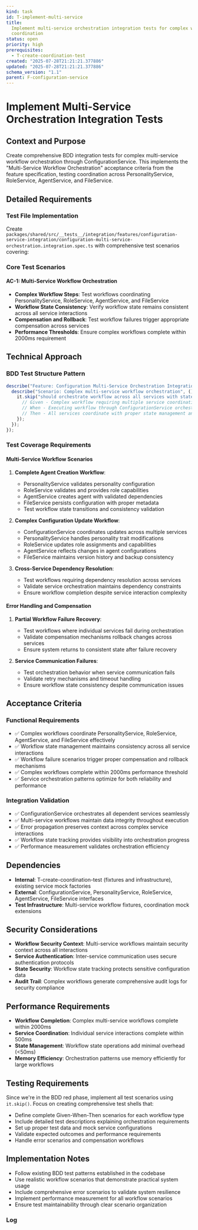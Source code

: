 ```yaml
---
kind: task
id: T-implement-multi-service
title:
  Implement multi-service orchestration integration tests for complex workflow
  coordination
status: open
priority: high
prerequisites:
  - T-create-coordination-test
created: "2025-07-28T21:21:21.377886"
updated: "2025-07-28T21:21:21.377886"
schema_version: "1.1"
parent: F-configuration-service
---
```


# Implement Multi-Service Orchestration Integration Tests

## Context and Purpose

Create comprehensive BDD integration tests for complex multi-service workflow orchestration through ConfigurationService. This implements the "Multi-Service Workflow Orchestration" acceptance criteria from the feature specification, testing coordination across PersonalityService, RoleService, AgentService, and FileService.

## Detailed Requirements

### Test File Implementation

Create `packages/shared/src/__tests__/integration/features/configuration-service-integration/configuration-multi-service-orchestration.integration.spec.ts` with comprehensive test scenarios covering:

### Core Test Scenarios

#### AC-1: Multi-Service Workflow Orchestration

- **Complex Workflow Steps**: Test workflows coordinating PersonalityService, RoleService, AgentService, and FileService
- **Workflow State Consistency**: Verify workflow state remains consistent across all service interactions
- **Compensation and Rollback**: Test workflow failures trigger appropriate compensation across services
- **Performance Thresholds**: Ensure complex workflows complete within 2000ms requirement

## Technical Approach

### BDD Test Structure Pattern

```typescript
describe("Feature: Configuration Multi-Service Orchestration Integration", () => {
  describe("Scenario: Complex multi-service workflow orchestration", () => {
    it.skip("should orchestrate workflow across all services with state consistency", async () => {
      // Given - Complex workflow requiring multiple service coordination
      // When - Executing workflow through ConfigurationService orchestration
      // Then - All services coordinate with proper state management and error handling
    });
  });
});
```

### Test Coverage Requirements

#### Multi-Service Workflow Scenarios

1. **Complete Agent Creation Workflow**:
   - PersonalityService validates personality configuration
   - RoleService validates and provides role capabilities
   - AgentService creates agent with validated dependencies
   - FileService persists configuration with proper metadata
   - Test workflow state transitions and consistency validation

2. **Complex Configuration Update Workflow**:
   - ConfigurationService coordinates updates across multiple services
   - PersonalityService handles personality trait modifications
   - RoleService updates role assignments and capabilities
   - AgentService reflects changes in agent configurations
   - FileService maintains version history and backup consistency

3. **Cross-Service Dependency Resolution**:
   - Test workflows requiring dependency resolution across services
   - Validate service orchestration maintains dependency constraints
   - Ensure workflow completion despite service interaction complexity

#### Error Handling and Compensation

1. **Partial Workflow Failure Recovery**:
   - Test workflows where individual services fail during orchestration
   - Validate compensation mechanisms rollback changes across services
   - Ensure system returns to consistent state after failure recovery

2. **Service Communication Failures**:
   - Test orchestration behavior when service communication fails
   - Validate retry mechanisms and timeout handling
   - Ensure workflow state consistency despite communication issues

## Acceptance Criteria

### Functional Requirements

- ✅ Complex workflows coordinate PersonalityService, RoleService, AgentService, and FileService effectively
- ✅ Workflow state management maintains consistency across all service interactions
- ✅ Workflow failure scenarios trigger proper compensation and rollback mechanisms
- ✅ Complex workflows complete within 2000ms performance threshold
- ✅ Service orchestration patterns optimize for both reliability and performance

### Integration Validation

- ✅ ConfigurationService orchestrates all dependent services seamlessly
- ✅ Multi-service workflows maintain data integrity throughout execution
- ✅ Error propagation preserves context across complex service interactions
- ✅ Workflow state tracking provides visibility into orchestration progress
- ✅ Performance measurement validates orchestration efficiency

## Dependencies

- **Internal**: T-create-coordination-test (fixtures and infrastructure), existing service mock factories
- **External**: ConfigurationService, PersonalityService, RoleService, AgentService, FileService interfaces
- **Test Infrastructure**: Multi-service workflow fixtures, coordination mock extensions

## Security Considerations

- **Workflow Security Context**: Multi-service workflows maintain security context across all interactions
- **Service Authentication**: Inter-service communication uses secure authentication protocols
- **State Security**: Workflow state tracking protects sensitive configuration data
- **Audit Trail**: Complex workflows generate comprehensive audit logs for security compliance

## Performance Requirements

- **Workflow Completion**: Complex multi-service workflows complete within 2000ms
- **Service Coordination**: Individual service interactions complete within 500ms
- **State Management**: Workflow state operations add minimal overhead (<50ms)
- **Memory Efficiency**: Orchestration patterns use memory efficiently for large workflows

## Testing Requirements

Since we're in the BDD red phase, implement all test scenarios using `it.skip()`. Focus on creating comprehensive test shells that:

- Define complete Given-When-Then scenarios for each workflow type
- Include detailed test descriptions explaining orchestration requirements
- Set up proper test data and mock service configurations
- Validate expected outcomes and performance requirements
- Handle error scenarios and compensation workflows

## Implementation Notes

- Follow existing BDD test patterns established in the codebase
- Use realistic workflow scenarios that demonstrate practical system usage
- Include comprehensive error scenarios to validate system resilience
- Implement performance measurement for all workflow scenarios
- Ensure test maintainability through clear scenario organization

### Log
